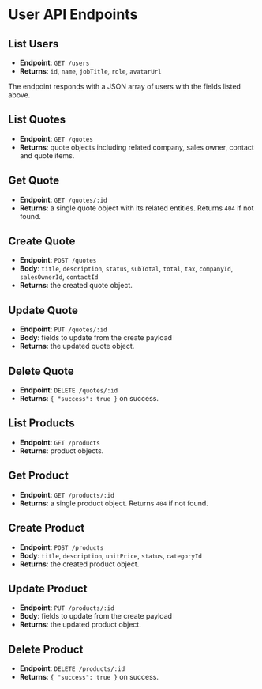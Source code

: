 # User API Endpoints

## List Users

- **Endpoint**: `GET /users`
- **Returns**: `id`, `name`, `jobTitle`, `role`, `avatarUrl`

The endpoint responds with a JSON array of users with the fields listed above.

## List Quotes

- **Endpoint**: `GET /quotes`
- **Returns**: quote objects including related company, sales owner, contact and quote items.

## Get Quote

- **Endpoint**: `GET /quotes/:id`
- **Returns**: a single quote object with its related entities. Returns `404` if not found.

## Create Quote

- **Endpoint**: `POST /quotes`
- **Body**: `title`, `description`, `status`, `subTotal`, `total`, `tax`, `companyId`, `salesOwnerId`, `contactId`
- **Returns**: the created quote object.

## Update Quote

- **Endpoint**: `PUT /quotes/:id`
- **Body**: fields to update from the create payload
- **Returns**: the updated quote object.

## Delete Quote

- **Endpoint**: `DELETE /quotes/:id`
- **Returns**: `{ "success": true }` on success.

## List Products

- **Endpoint**: `GET /products`
- **Returns**: product objects.

## Get Product

- **Endpoint**: `GET /products/:id`
- **Returns**: a single product object. Returns `404` if not found.

## Create Product

- **Endpoint**: `POST /products`
- **Body**: `title`, `description`, `unitPrice`, `status`, `categoryId`
- **Returns**: the created product object.

## Update Product

- **Endpoint**: `PUT /products/:id`
- **Body**: fields to update from the create payload
- **Returns**: the updated product object.

## Delete Product

- **Endpoint**: `DELETE /products/:id`
- **Returns**: `{ "success": true }` on success.
